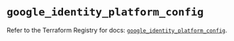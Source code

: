 # `google_identity_platform_config`

Refer to the Terraform Registry for docs: [`google_identity_platform_config`](https://registry.terraform.io/providers/hashicorp/google/6.36.0/docs/resources/identity_platform_config).
